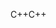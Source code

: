 <span data-ttu-id="2f8ad-101">C++</span><span class="sxs-lookup"><span data-stu-id="2f8ad-101">C++</span></span>